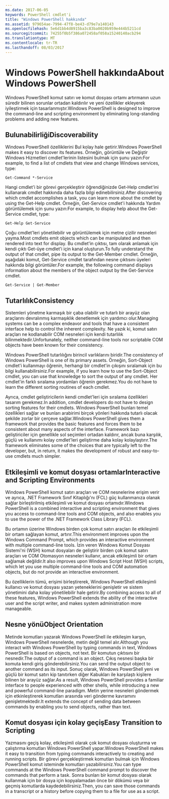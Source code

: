 ```yaml
---
ms.date: 2017-06-05
keywords: PowerShell cmdlet'i
title: "Windows PowerShell hakkında"
ms.assetid: 979654ae-7994-47f8-be43-d79e7a140143
ms.openlocfilehash: 5e6d1bb4d8915ba3c83ba0020b959e444b5211cd
ms.sourcegitcommit: 74255f0b5f386a072458af058a15240140acb294
ms.translationtype: MT
ms.contentlocale: tr-TR
ms.lasthandoff: 08/03/2017
---
```

# <a name="about-windows-powershell"></a><span data-ttu-id="7dcc3-103">Windows PowerShell hakkında</span><span class="sxs-lookup"><span data-stu-id="7dcc3-103">About Windows PowerShell</span></span>
<span data-ttu-id="7dcc3-104">Windows PowerShell komut satırı ve komut dosyası ortamı artırmanın uzun süredir bilinen sorunlar ortadan kaldırılır ve yeni özellikler ekleyerek iyileştirmek için tasarlanmıştır.</span><span class="sxs-lookup"><span data-stu-id="7dcc3-104">Windows PowerShell is designed to improve the command-line and scripting environment by eliminating long-standing problems and adding new features.</span></span>

## <a name="discoverability"></a><span data-ttu-id="7dcc3-105">Bulunabilirliği</span><span class="sxs-lookup"><span data-stu-id="7dcc3-105">Discoverability</span></span>
<span data-ttu-id="7dcc3-106">Windows PowerShell özelliklerini Bul kolay hale getirir.</span><span class="sxs-lookup"><span data-stu-id="7dcc3-106">Windows PowerShell makes it easy to discover its features.</span></span> <span data-ttu-id="7dcc3-107">Örneğin, görüntüle ve Değiştir Windows Hizmetleri cmdlet'lerinin listesini bulmak için şunu yazın:</span><span class="sxs-lookup"><span data-stu-id="7dcc3-107">For example, to find a list of cmdlets that view and change Windows services, type:</span></span>

```
Get-Command *-Service
```

<span data-ttu-id="7dcc3-108">Hangi cmdlet'i bir görevi gerçekleştirir öğrendiğinizde Get-Help cmdlet'ini kullanarak cmdlet hakkında daha fazla bilgi edinebilirsiniz.</span><span class="sxs-lookup"><span data-stu-id="7dcc3-108">After discovering which cmdlet accomplishes a task, you can learn more about the cmdlet by using the Get-Help cmdlet.</span></span> <span data-ttu-id="7dcc3-109">Örneğin, Get-Service cmdlet'i hakkında Yardım görüntülemek için şunu yazın:</span><span class="sxs-lookup"><span data-stu-id="7dcc3-109">For example, to display help about the Get-Service cmdlet, type:</span></span>

```
Get-Help Get-Service
```
<span data-ttu-id="7dcc3-110">Çoğu cmdlet'leri yönetilebilir ve görüntülemek için metne çizilir nesneleri yayma.</span><span class="sxs-lookup"><span data-stu-id="7dcc3-110">Most cmdlets emit objects which can be manipulated and then rendered into text for display.</span></span> <span data-ttu-id="7dcc3-111">Bu cmdlet'in çıktısı, tam olarak anlamak için kendi çıktı Get-üye cmdlet'i için kanal oluşturun.</span><span class="sxs-lookup"><span data-stu-id="7dcc3-111">To fully understand the output of that cmdlet, pipe its output to the Get-Member cmdlet.</span></span> <span data-ttu-id="7dcc3-112">Örneğin, aşağıdaki komut, Get-Service cmdlet tarafından nesne çıktısını üyeleri hakkında bilgi görüntüler.</span><span class="sxs-lookup"><span data-stu-id="7dcc3-112">For example, the following command displays information about the members of the object output by the Get-Service cmdlet.</span></span>

```
Get-Service | Get-Member
```

## <a name="consistency"></a><span data-ttu-id="7dcc3-113">Tutarlılık</span><span class="sxs-lookup"><span data-stu-id="7dcc3-113">Consistency</span></span>
<span data-ttu-id="7dcc3-114">Sistemleri yönetme karmaşık bir çaba olabilir ve tutarlı bir arayüz olan araçlarını devralınmış karmaşıklık denetlemek için yardımcı olur.</span><span class="sxs-lookup"><span data-stu-id="7dcc3-114">Managing systems can be a complex endeavor and tools that have a consistent interface help to control the inherent complexity.</span></span> <span data-ttu-id="7dcc3-115">Ne yazık ki, komut satırı araçları ne kodlanabilir COM nesneleri için kendi tutarlılık bilinmektedir.</span><span class="sxs-lookup"><span data-stu-id="7dcc3-115">Unfortunately, neither command-line tools nor scriptable COM objects have been known for their consistency.</span></span>

<span data-ttu-id="7dcc3-116">Windows PowerShell tutarlılığını birincil varlıklarını biridir.</span><span class="sxs-lookup"><span data-stu-id="7dcc3-116">The consistency of Windows PowerShell is one of its primary assets.</span></span> <span data-ttu-id="7dcc3-117">Örneğin, Sort-Object cmdlet'i kullanmayı öğrenin, herhangi bir cmdlet'in çıkışını sıralamak için bu bilgi kullanabilirsiniz.</span><span class="sxs-lookup"><span data-stu-id="7dcc3-117">For example, if you learn how to use the Sort-Object cmdlet, you can use that knowledge to sort the output of any cmdlet.</span></span> <span data-ttu-id="7dcc3-118">Her cmdlet'in farklı sıralama yordamları öğrenin gerekmez.</span><span class="sxs-lookup"><span data-stu-id="7dcc3-118">You do not have to learn the different sorting routines of each cmdlet.</span></span>

<span data-ttu-id="7dcc3-119">Ayrıca, cmdlet geliştiricilerin kendi cmdlet'leri için sıralama özellikleri tasarım gerekmez.</span><span class="sxs-lookup"><span data-stu-id="7dcc3-119">In addition, cmdlet developers do not have to design sorting features for their cmdlets.</span></span> <span data-ttu-id="7dcc3-120">Windows PowerShell bunları temel özellikleri sağlar ve bunları arabirimi birçok yönleri hakkında tutarlı olacak şekilde zorlar bir çerçeve sağlar.</span><span class="sxs-lookup"><span data-stu-id="7dcc3-120">Windows PowerShell gives them a framework that provides the basic features and forces them to be consistent about many aspects of the interface.</span></span> <span data-ttu-id="7dcc3-121">Framework bazı geliştiriciler için genellikle sol seçimleri ortadan kaldırır, ancak buna karşılık, güçlü ve kullanımı kolay cmdlet'leri geliştirme daha kolay kolaylaştırır.</span><span class="sxs-lookup"><span data-stu-id="7dcc3-121">The framework eliminates some of the choices that are typically left to the developer, but, in return, it makes the development of robust and easy-to-use cmdlets much simpler.</span></span>

## <a name="interactive-and-scripting-environments"></a><span data-ttu-id="7dcc3-122">Etkileşimli ve komut dosyası ortamlar</span><span class="sxs-lookup"><span data-stu-id="7dcc3-122">Interactive and Scripting Environments</span></span>
<span data-ttu-id="7dcc3-123">Windows PowerShell komut satırı araçları ve COM nesnelerine erişim verir ve ayrıca, .NET Framework Sınıf Kitaplığı'nı (FCL) güç kullanmanıza olanak sağlar birleştirilmiş etkileşimli ve komut dosyası ortamıdır.</span><span class="sxs-lookup"><span data-stu-id="7dcc3-123">Windows PowerShell is a combined interactive and scripting environment that gives you access to command-line tools and COM objects, and also enables you to use the power of the .NET Framework Class Library (FCL).</span></span>

<span data-ttu-id="7dcc3-124">Bu ortamın üzerine Windows birden çok komut satırı araçları ile etkileşimli bir ortam sağlayan komut, artırır.</span><span class="sxs-lookup"><span data-stu-id="7dcc3-124">This environment improves upon the Windows Command Prompt, which provides an interactive environment with multiple command-line tools.</span></span> <span data-ttu-id="7dcc3-125">İzin veren Windows Komut Dosyası Sistemi'ni (WSH) komut dosyaları de geliştirir birden çok komut satırı araçları ve COM Otomasyon nesneleri kullanır, ancak etkileşimli bir ortam sağlamak değildir.</span><span class="sxs-lookup"><span data-stu-id="7dcc3-125">It also improves upon Windows Script Host (WSH) scripts, which let you use multiple command-line tools and COM automation objects, but do not provide an interactive environment.</span></span>

<span data-ttu-id="7dcc3-126">Bu özelliklerin tümü, erişimi birleştirerek, Windows PowerShell etkileşimli kullanıcı ve komut dosyası yazan yeteneklerini genişletir ve sistem yönetimini daha kolay yönetilebilir hale getirir.</span><span class="sxs-lookup"><span data-stu-id="7dcc3-126">By combining access to all of these features, Windows PowerShell extends the ability of the interactive user and the script writer, and makes system administration more manageable.</span></span>

## <a name="object-orientation"></a><span data-ttu-id="7dcc3-127">Nesne yönü</span><span class="sxs-lookup"><span data-stu-id="7dcc3-127">Object Orientation</span></span>
<span data-ttu-id="7dcc3-128">Metinde komutları yazarak Windows PowerShell ile etkileşim karşın, Windows PowerShell nesnelerde, metin değil temel alır.</span><span class="sxs-lookup"><span data-stu-id="7dcc3-128">Although you interact with Windows PowerShell by typing commands in text, Windows PowerShell is based on objects, not text.</span></span> <span data-ttu-id="7dcc3-129">Bir komutun çıktısını bir nesnedir.</span><span class="sxs-lookup"><span data-stu-id="7dcc3-129">The output of a command is an object.</span></span> <span data-ttu-id="7dcc3-130">Çıkış nesnesi başka bir komuta kendi giriş gönderebilirsiniz.</span><span class="sxs-lookup"><span data-stu-id="7dcc3-130">You can send the output object to another command as its input.</span></span> <span data-ttu-id="7dcc3-131">Sonuç olarak, Windows PowerShell yeni ve güçlü bir komut satırı kip tanıtırken diğer Kabukları ile karşılaştı kişilere bilinen bir arayüz sağlar.</span><span class="sxs-lookup"><span data-stu-id="7dcc3-131">As a result, Windows PowerShell provides a familiar interface to people experienced with other shells, while introducing a new and powerful command-line paradigm.</span></span> <span data-ttu-id="7dcc3-132">Metin yerine nesneleri göndermek için etkinleştirerek komutları arasında veri gönderme kavramını genişletmektedir.</span><span class="sxs-lookup"><span data-stu-id="7dcc3-132">It extends the concept of sending data between commands by enabling you to send objects, rather than text.</span></span>

## <a name="easy-transition-to-scripting"></a><span data-ttu-id="7dcc3-133">Komut dosyası için kolay geçiş</span><span class="sxs-lookup"><span data-stu-id="7dcc3-133">Easy Transition to Scripting</span></span>
<span data-ttu-id="7dcc3-134">Yazmasını geçiş kolay, etkileşimli olarak çok komut dosyası oluşturma ve çalıştırma komutları Windows PowerShell yapar.</span><span class="sxs-lookup"><span data-stu-id="7dcc3-134">Windows PowerShell makes it easy to transition from typing commands interactively to creating and running scripts.</span></span> <span data-ttu-id="7dcc3-135">Bir görevi gerçekleştirmek komutları bulmak için Windows PowerShell komut isteminde komutları yazabilirsiniz.</span><span class="sxs-lookup"><span data-stu-id="7dcc3-135">You can type commands at the Windows PowerShell command prompt to discover the commands that perform a task.</span></span> <span data-ttu-id="7dcc3-136">Sonra bunları bir komut dosyası olarak kullanmak için bir dosya için kopyalamadan önce bir dökümü veya bir geçmiş komutlarda kaydedebilirsiniz.</span><span class="sxs-lookup"><span data-stu-id="7dcc3-136">Then, you can save those commands in a transcript or a history before copying them to a file for use as a script.</span></span>

